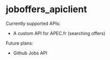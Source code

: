 # joboffers_apiclient

Currently supported APIs:
* A custom API for APEC.fr (searching offers)

Future plans:
* Github Jobs API


